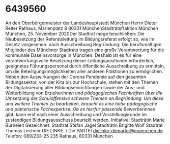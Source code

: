 # 6439560

An den Oberbürgermeister der Landeshauptstadt München Herrn Dieter Reiter Rathaus, Marienplatz 8 80331 MünchenStadtratsfraktion München
München, 25. November 2020Der Stadtrat möge beschließen:
Die Neubesetzung der Referatsleitung im Bildungsreferat erfolgt so, wie im Gesetz vorgesehen: nach Ausschreibung.Begründung:
Die berufsmäßigen Mitglieder des Münchner Stadtrats tragen eine große Verantwortung für die kommunale Daseinsvorsorge in München. Deshalb ist es für eine verantwortungsvolle Besetzung dieser Leitungspositionen erforderlich, geeignetes Führungspersonal durch öffentliche Ausschreibung zu ermitteln, um die Beteiligungsmöglichkeiten aller anderen Fraktionen zu ermöglichen.
Neben den Auswirkungen der Corona Pandemie auf den gesamten Bildungssektor, von der Kita bis zur Hochschule, stehen mit den Themen der Digitalisierung aller Bildungseinrichtungen sowie der Aus- und Weiterbildung von Erzieher*Innen und pädagogischen Fachkräften über die Umsetzung der Schuloffensive schwere Themen an.Begründung:
Um diese und weitere Themen zu bearbeiten, braucht es eine hohe pädagogische und planerische Fachexpertise. Ob es hierfür passende Bewerber*innen gibt, kann erst nach einer Ausschreibung und Vorstellungsrunde im zuständigen Bildungsausschuss beurteilt werden.
Initiative: Stadträtin Marie Burneleit
Gezeichnet: Stadtrat Stefan Jagel Stadträtin Brigitte Wolf Stadtrat Thomas Lechner
DIE LINKE. / Die PARTEI
dielinke-diepartei@muenchen.de
Telefon: 089/233-25 235
Rathaus, 80331 München